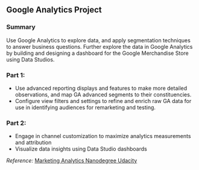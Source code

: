 ## Google Analytics Project

### Summary
Use Google Analytics to explore data, and apply segmentation techniques to answer business questions. Further explore the data in Google Analytics by building and designing a dashboard for the Google Merchandise Store using Data Studios.

### Part 1:

 - Use advanced reporting displays and features to make more detailed observations, and map GA advanced segments to their constituencies.
 - Configure view filters and settings to refine and enrich raw GA data for use in identifying audiences for remarketing and testing.

### Part 2:
- Engage in channel customization to maximize analytics measurements and attribution
- Visualize data insights using Data Studio dashboards

*Reference:* [Marketing Analytics Nanodegree Udacity](https://www.udacity.com/course/marketing-analytics-nanodegree--nd028)
